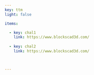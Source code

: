 ```yaml
---
key: ttm
light: false

items:

  - key: chal1
    link: https://www.blockscad3d.com/
    
  - key: chal2
    link: https://www.blockscad3d.com/


 
---
```


